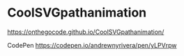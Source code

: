 # CoolSVGpathanimation

https://onthegocode.github.io/CoolSVGpathanimation/

CodePen
https://codepen.io/andrewnyrivera/pen/yLPVrpw
